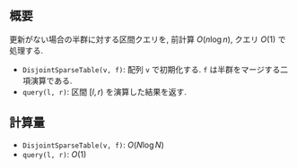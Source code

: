 ## 概要

更新がない場合の半群に対する区間クエリを, 前計算 $O(n \log n)$, クエリ $O(1)$ で処理する.

* `DisjointSparseTable(v, f)`: 配列 `v` で初期化する. `f` は半群をマージする二項演算である.
* `query(l, r)`: 区間 $[l, r)$ を演算した結果を返す.

## 計算量

* `DisjointSparseTable(v, f)`: $O(N \log N)$
* `query(l, r)`: $O(1)$
